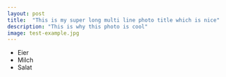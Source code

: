 ```yaml
---
layout: post
title:  "This is my super long multi line photo title which is nice"
description: "This is why this photo is cool"
image: test-example.jpg
---
```


- Eier
- Milch
- Salat